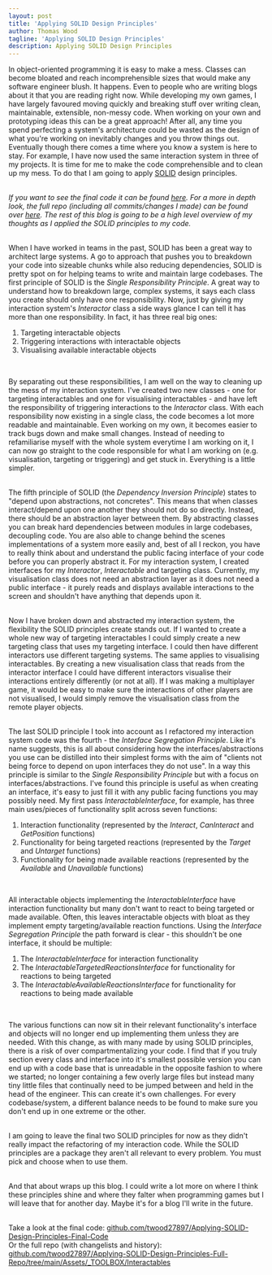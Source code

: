 ```yaml
---
layout: post
title: 'Applying SOLID Design Principles'
author: Thomas Wood
tagline: 'Applying SOLID Design Principles'
description: Applying SOLID Design Principles
---
```


<p align="left">
  In object-oriented programming it is easy to make a mess. Classes can become bloated and reach incomprehensible sizes that would make any software engineer blush. It happens. Even to people who are writing blogs about it that you are reading right now. While developing my own games, I have largely favoured moving quickly and breaking stuff over writing clean, maintainable, extensible, non-messy code. When working on your own and prototyping ideas this can be a great approach! After all, any time you spend perfecting a system's architecture could be wasted as the design of what you're working on inevitably changes and you throw things out. Eventually though there comes a time where you know a system is here to stay. For example, I have now used the same interaction system in three of my projects. It is time for me to make the code comprehensible and to clean up my mess. To do that I am going to apply <a href="https://en.wikipedia.org/wiki/SOLID">SOLID</a> design principles.<br/><br/> 
  
  <i>If you want to see the final code it can be found <a href="https://github.com/twood27897/Applying-SOLID-Design-Principles-Final-Code">here</a>. For a more in depth look, the full repo (including all commits/changes I made) can be found over <a href="https://github.com/twood27897/Applying-SOLID-Design-Principles-Full-Repo/tree/main/Assets/_TOOLBOX/Interactables">here</a>. The rest of this blog is going to be a high level overview of my thoughts as I applied the SOLID principles to my code.</i><br/><br/>

  When I have worked in teams in the past, SOLID has been a great way to architect large systems. A go to approach that pushes you to breakdown your code into sizeable chunks while also reducing dependencies, SOLID is pretty spot on for helping teams to write and maintain large codebases. The first principle of SOLID is the <i>Single Responsibility Principle</i>. A great way to understand how to breakdown large, complex systems, it says each class you create should only have one responsibility. Now, just by giving my interaction system's <i>Interactor</i> class a side ways glance I can tell it has more than one responsibility. In fact, it has three real big ones:<br/>
  
  <ol type="1"><li>Targeting interactable objects</li><li>Triggering interactions with interactable objects</li><li>Visualising available interactable objects</li></ol><br/>

  By separating out these responsibilities, I am well on the way to cleaning up the mess of my interaction system. I've created two new classes - one for targeting interactables and one for visualising interactables - and have left the responsibility of triggering interactions to the <i>Interactor</i> class. With each responsibility now existing in a single class, the code becomes a lot more readable and maintainable. Even working on my own, it becomes easier to track bugs down and make small changes. Instead of needing to refamiliarise myself with the whole system everytime I am working on it, I can now go straight to the code responsible for what I am working on (e.g. visualisation, targeting or triggering) and get stuck in. Everything is a little simpler.<br/><br/>

  The fifth principle of SOLID (the <i>Dependency Inversion Principle</i>) states to "depend upon abstractions, not concretes". This means that when classes interact/depend upon one another they should not do so directly. Instead, there should be an abstraction layer between them. By abstracting classes you can break hard dependencies between modules in large codebases, decoupling code. You are also able to change behind the scenes implementations of a system more easily and, best of all I reckon, you have to really think about and understand the public facing interface of your code before you can properly abstract it. For my interaction system, I created interfaces for my <i>Interactor</i>, <i>Interactable</i> and targeting class. Currently, my visualisation class does not need an abstraction layer as it does not need a public interface - it purely reads and displays available interactions to the screen and shouldn't have anything that depends upon it.<br/><br/>

  Now I have broken down and abstracted my interaction system, the flexibility the SOLID principles create stands out. If I wanted to create a whole new way of targeting interactables I could simply create a new targeting class that uses my targeting interface. I could then have different interactors use different targeting systems. The same applies to visualising interactables. By creating a new visualisation class that reads from the interactor interface I could have different interactors visualise their interactions entirely differently (or not at all). If I was making a multiplayer game, it would be easy to make sure the interactions of other players are not visualised, I would simply remove the visualisation class from the remote player objects.<br/><br/>

  The last SOLID principle I took into account as I refactored my interaction system code was the fourth - the <i>Interface Segregation Principle</i>. Like it's name suggests, this is all about considering how the interfaces/abstractions you use can be distilled into their simplest forms with the aim of "clients not being force to depend on upon interfaces they do not use". In a way this principle is similar to the <i>Single Responsibility Principle</i> but with a focus on interfaces/abstractions. I've found this principle is useful as when creating an interface, it's easy to just fill it with any public facing functions you may possibly need. My first pass <i>InteractableInterface</i>, for example, has three main uses/pieces of functionality split across seven functions:<br/>

  <ol type="1"><li>Interaction functionality (represented by the <i>Interact</i>, <i>CanInteract</i> and <i>GetPosition</i> functions)</li><li>Functionality for being targeted reactions (represented by the <i>Target</i> and <i>Untarget</i> functions)</li><li>Functionality for being made available reactions (represented by the <i>Available</i> and <i>Unavailable</i> functions)</li></ol><br/>

  All interactable objects implementing the <i>InteractableInterface</i> have interaction functionality but many don't want to react to being targeted or made available. Often, this leaves interactable objects with bloat as they implement empty targeting/available reaction functions. Using the <i>Interface Segregation Principle</i> the path forward is clear - this shouldn't be one interface, it should be multiple:<br/>

  <ol type="1"><li>The <i>InteractableInterface</i> for interaction functionality</li><li>The <i>InteractableTargetedReactionsInterface</i> for functionality for reactions to being targeted</li><li>The <i>InteractableAvailableReactionsInterface</i> for functionality for reactions to being made available</li></ol><br/>

  The various functions can now sit in their relevant functionality's interface and objects will no longer end up implementing them unless they are needed. With this change, as with many made by using SOLID principles, there is a risk of over compartmentalizing your code. I find that if you truly section every class and interface into it's smallest possible version you can end up with a code base that is unreadable in the opposite fashion to where we started; no longer containing a few overly large files but instead many tiny little files that continually need to be jumped between and held in the head of the engineer. This can create it's own challenges. For every codebase/system, a different balance needs to be found to make sure you don't end up in one extreme or the other.<br/><br/>

  I am going to leave the final two SOLID principles for now as they didn't really impact the refactoring of my interaction code. While the SOLID principles are a package they aren't all relevant to every problem. You must pick and choose when to use them.<br/><br/>
  
  And that about wraps up this blog. I could write a lot more on where I think these principles shine and where they falter when programming games but I will leave that for another day. Maybe it's for a blog I'll write in the future.<br/><br/>

Take a look at the final code: <a href="https://github.com/twood27897/Applying-SOLID-Design-Principles-Final-Code">github.com/twood27897/Applying-SOLID-Design-Principles-Final-Code</a><br/>
  Or the full repo (with changelists and history): <a href="https://github.com/twood27897/Applying-SOLID-Design-Principles-Full-Repo/tree/main/Assets/_TOOLBOX/Interactables">github.com/twood27897/Applying-SOLID-Design-Principles-Full-Repo/tree/main/Assets/_TOOLBOX/Interactables</a><br/>
</p>
